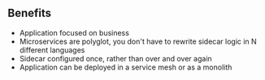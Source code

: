 ## Benefits

* Application focused on business
* Microservices are polyglot, you don't have to rewrite sidecar logic in N different languages
* Sidecar configured once, rather than over and over again
* Application can be deployed in a service mesh or as a monolith